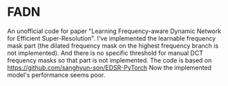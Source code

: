 # FADN
An unofficial code for paper "Learning Frequency-aware Dynamic Network for Efficient Super-Resolution". I've implemented the learnable frequency mask part (the dilated frequency mask  on the highest frequency branch is not implemented).  And there is no specific threshold for manual DCT frequency masks so that part is not implemented. The code is based on https://github.com/sanghyun-son/EDSR-PyTorch  Now the implemented model's performance seems poor.
